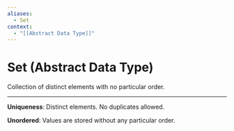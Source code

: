 ```yaml
---
aliases:
  - Set
context:
  - "[[Abstract Data Type]]"
---
```


# Set (Abstract Data Type)

Collection of distinct elements with no particular order.

---

**Uniqueness**: Distinct elements. No duplicates allowed.

**Unordered**: Values are stored without any particular order.
